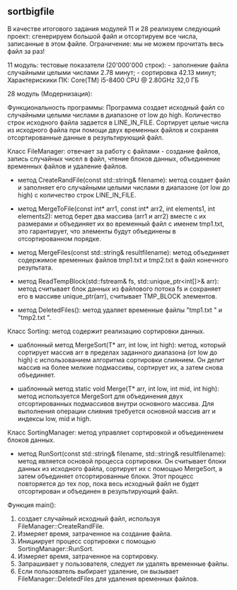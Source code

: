 ## sortbigfile

В качестве итогового задания модулей 11 и 28 реализуем следующий проект: 
сгенерируем большой файл и отсортируем все числа, записанные в этом файле.
Ограничение: мы не можем прочитать весь файл за раз!

11 модуль:
тестовые показатели (20'000'000 строк): 
	- заполнение файла случайными целыми числами 2.78 минут;
	- сортировка 42.13 минут;
Характерискики ПК: 
	Core(TM) i5-8400 CPU @ 2.80GHz
	32,0 ГБ

28 модуль (Модернизация):

Функциональность программы:
Программа создает исходный файл со случайными целыми числами в диапазоне 
от low до high. Количество строк исходного файла задается в LINE_IN_FILE.
Сортирует целые числа из исходного файла при помощи двух временных файлов 
и сохраняя отсортированные данные в результирующий файл.


Класс FileManager: отвечает за работу с файлами  - создание файлов, запись 
                   случайных чисел в файл, чтение блоков данных, объединение 
				   временных файлов и удаление файлов.

- метод CreateRandFile(const std::string& filename): метод создает файл 
                   и заполняет его случайными целыми числами в диапазоне 
				   (от low до high) с количество строк LINE_IN_FILE.
				   
- метод MergeToFile(const int* arr1, const int* arr2, int elements1, int elements2): 
                   метод берет два массива (arr1 и arr2) вместе с их размерами
				   и объединяет их во временный файл с именем tmp1.txt, это 
				   гарантирует, что элементы будут объединены в отсортированном порядке.
				   
- метод MergeFiles(const std::string& resultfilename): метод объединяет содержимое 
                   временных файлов tmp1.txt и tmp2.txt в файл конечного результата.
				   
- метод ReadTempBlock(std::fstream& fs, std::unique_ptr<int[]>& arr): метод считывает 
                   блок данных из файлового потока fs и сохраняет его в массиве 
				   unique_ptr(arr), считывает TMP_BLOCK элементов.
				   
- метод DeletedFiles(): метод удаляет временные файлы "tmp1.txt " и "tmp2.txt ".


Класс Sorting: метод содержит реализацию сортировки данных.

- шаблонный метод MergeSort(T* arr, int low, int high): метод, который сортирует 
                   массив arr в пределах заданного диапазона (от low до high) 
				   с использованием алгоритма сортировки слиянием. Он делит массив 
				   на более мелкие подмассивы, сортирует их, а затем снова объединяет.
				   
- шаблонный метод static void Merge(T* arr, int low, int mid, int high): метод используется 
                   MergeSort для объединения двух отсортированных подмассивов внутри 
				   основного массива. Для выполнения операции слияния требуется основной 
				   массив arr и индексы low, mid и high.


Класс SortingManager: метод управляет сортировкой и объединением блоков данных.

- метод RunSort(const std::string& filename, std::string& resultfilename): метод является 
                   основой процесса сортировки. Он считывает блоки данных из исходного файла, 
                   сортирует их с помощью MergeSort, а затем объединяет отсортированные блоки. 
				   Этот процесс повторяется до тех пор, пока весь исходный файл не будет 
				   отсортирован и объединен в результирующий файл.

Функция main():
1. создает случайный исходный файл, используя FileManager::CreateRandFile.
2. Измеряет время, затраченное на создание файла.
3. Инициирует процесс сортировки с помощью SortingManager::RunSort.
4. Измеряет время, затраченное на сортировку.
5. Запрашивает у пользователя, следует ли удалять временные файлы.
6. Если пользователь выбирает удаление, он вызывает FileManager::DeletedFiles для удаления временных файлов.
